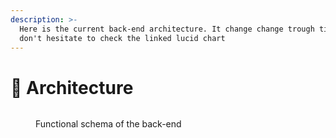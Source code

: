 ```yaml
---
description: >-
  Here is the current back-end architecture. It change change trough time, so
  don't hesitate to check the linked lucid chart
---
```


# 🔨 Architecture

<figure><img src="../../.gitbook/assets/Schémas fonctionnels &#x26; Cartes des livrables - Back.png" alt=""><figcaption><p>Functional schema of the back-end</p></figcaption></figure>
